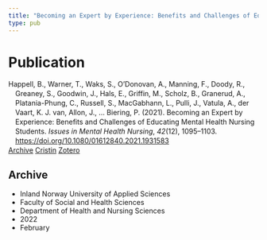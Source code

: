```yaml
---
title: "Becoming an Expert by Experience: Benefits and Challenges of Educating Mental Health Nursing Students"
type: pub
---
```

<h1>Publication</h1>
<article id="csl-bib-container-975VN8VK" class="csl-bib-container">
  <div class="csl-bib-body" style="line-height: 1.35; padding-left: 1em; text-indent:-1em;">
  <div class="csl-entry">Happell, B., Warner, T., Waks, S., O&#x2019;Donovan, A., Manning, F., Doody, R., Greaney, S., Goodwin, J., Hals, E., Griffin, M., Scholz, B., Granerud, A., Platania-Phung, C., Russell, S., MacGabhann, L., Pulli, J., Vatula, A., der Vaart, K. J. van, Allon, J., &#x2026; Biering, P. (2021). Becoming an Expert by Experience: Benefits and Challenges of Educating Mental Health Nursing Students. <i>Issues in Mental Health Nursing</i>, <i>42</i>(12), 1095&#x2013;1103. <a href="https://doi.org/10.1080/01612840.2021.1931583">https://doi.org/10.1080/01612840.2021.1931583</a></div>
</div>
  <div class="csl-bib-buttons">
    <a href="#taxonomy-article-975VN8VK" class="csl-bib-button">Archive</a>
    <a href="https://app.cristin.no/results/show.jsf?id=2004119" alt="Cristin URL" class="csl-bib-button">Cristin</a>
    <a href="http://zotero.org/groups/5022929/items/975VN8VK" alt="Zotero URL" class="csl-bib-button">Zotero</a>
  </div>
  <div id="csl-bib-meta-container-975VN8VK"></div>
</article>
<div id="csl-bib-meta-975VN8VK" class="csl-bib-meta">
  <article id="taxonomy-article-975VN8VK" class="taxonomy-article">
    <h1>Archive</h1>
    <ul>
      <li>Inland Norway University of Applied Sciences</li>
      <li>Faculty of Social and Health Sciences</li>
      <li>Department of Health and Nursing Sciences</li>
      <li>2022</li>
      <li>February</li>
    </ul>
  </article>
</div>
